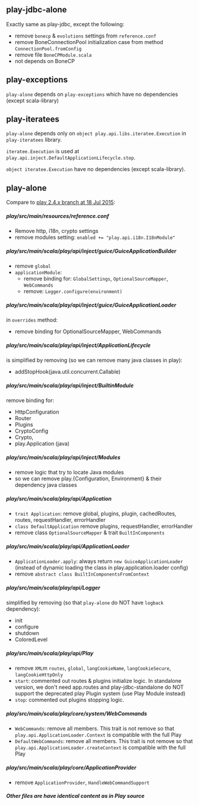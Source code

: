 ## play-jdbc-alone
Exactly same as play-jdbc, except the following:
+ remove `bonecp` & `evolutions` settings from `reference.conf`
+ remove BoneConnectionPool initialization case from method `ConnectionPool.fromConfig`
+ remove file `BoneCPModule.scala`
+ not depends on BoneCP

## play-exceptions
`play-alone` depends on `play-exceptions` which have no dependencies (except scala-library)

## play-iteratees
`play-alone` depends only on `object play.api.libs.iteratee.Execution` in `play-iteratees` library.

`iteratee.Execution` is used at `play.api.inject.DefaultApplicationLifecycle.stop`.

`object iteratee.Execution` have no dependencies (except scala-library).

## play-alone
Compare to [play 2.4.x branch at 18 Jul 2015](https://github.com/playframework/playframework/tree/5978b27/framework/src/play):

##### play/src/main/resources/reference.conf
+ Remove http, i18n, crypto settings
+ remove modules setting: `enabled += "play.api.i18n.I18nModule"`

##### play/src/main/scala/play/api/inject/guice/GuiceApplicationBuilder
 + remove `global`
 + `applicationModule`:
 	- remove binding for: `GlobalSettings`, `OptionalSourceMapper`, `WebCommands`
 	- remove: `Logger.configure(environment)`

##### play/src/main/scala/play/api/inject/guice/GuiceApplicationLoader
in `overrides` method:
+ remove binding for OptionalSourceMapper, WebCommands

##### play/src/main/scala/play/api/inject/ApplicationLifecycle
is simplified by removing (so we can remove many java classes in play):
+ addStopHook(java.util.concurrent.Callable)

##### play/src/main/scala/play/api/inject/BuiltinModule
remove binding for:
+ HttpConfiguration
+ Router
+ Plugins
+ CryptoConfig
+ Crypto,
+ play.Application (java)

##### play/src/main/scala/play/api/inject/Modules
+ remove logic that try to locate Java modules
+ so we can remove play.{Configuration, Environment} & their dependency java classes

##### play/src/main/scala/play/api/Application
+ `trait Application`: remove global, plugins, plugin, cachedRoutes, routes, requestHandler, errorHandler
+ `class DefaultApplication` remove plugins, requestHandler, errorHandler
+ remove class `OptionalSourceMapper` & trait `BuiltInComponents`

##### play/src/main/scala/play/api/ApplicationLoader
+ `ApplicationLoader.apply`: always return `new GuiceApplicationLoader`
(instead of dynamic loading the class in play.application.loader config)
+ remove `abstract class BuiltInComponentsFromContext`

##### play/src/main/scala/play/api/Logger
simplified by removing (so that `play-alone` do NOT have `logback` dependency):
+ init
+ configure
+ shutdown
+ ColoredLevel

##### play/src/main/scala/play/api/Play
+ remove `XML`m `routes`, `global`, `langCookieName`, `langCookieSecure`, `langCookieHttpOnly`
+ `start`: commented out routes & plugins initialize logic.
In standalone version, we don't need app.routes
and play-jdbc-standalone do NOT support the deprecated play Plugin system
(use Play Module instead)
+ `stop`: commented out plugins stopping logic.

##### play/src/main/scala/play/core/system/WebCommands
+ `WebCommands`: remove all members.
This trait is not remove so that `play.api.ApplicationLoader.Context` is compatible with the full Play
+ `DefaultWebCommands`: remove all members.
This trait is not remove so that `play.api.ApplicationLoader.createContext` is compatible with the full Play

##### play/src/main/scala/play/core/ApplicationProvider
+ remove `ApplicationProvider`, `HandleWebCommandSupport`

##### Other files are have identical content as in Play source
